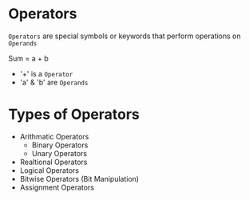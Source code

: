 # Operators

`Operators` are special symbols or keywords that perform operations on `Operands`

Sum = a + b

- '+' is a `Operator`
- 'a' & 'b' are `Operands`

# Types of Operators

- Arithmatic Operators
   - Binary Operators
   - Unary Operators
- Realtional Operators
- Logical Operators
- Bitwise Operators (Bit Manipulation)
- Assignment Operators
